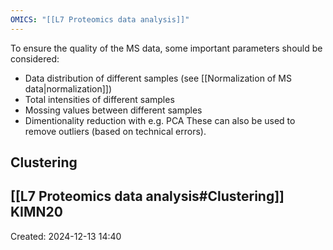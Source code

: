 ```yaml
---
OMICS: "[[L7 Proteomics data analysis]]"
---
```

To ensure the quality of the MS data, some important parameters should be considered:
- Data distribution of different samples (see [[Normalization of MS data|normalization]])
- Total intensities of different samples
- Mossing values between different samples
- Dimentionality reduction with e.g. PCA
These can also be used to remove outliers (based on technical errors).
## Clustering
[[L7 Proteomics data analysis#Clustering]]
KIMN20
---
Created: 2024-12-13 14:40